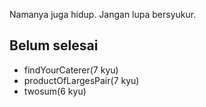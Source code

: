 Namanya juga hidup. Jangan lupa bersyukur.

## Belum selesai

- findYourCaterer(7 kyu)
- productOfLargesPair(7 kyu)
- twosum(6 kyu)